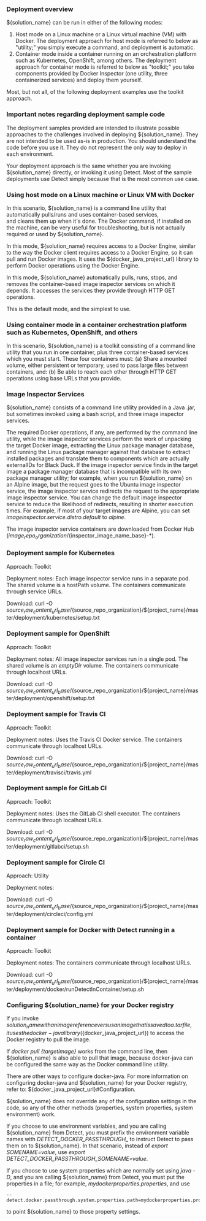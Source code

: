 ### Deployment overview

${solution_name} can be run in either of the following modes:

1. Host mode on a Linux machine or a Linux virtual machine (VM) with Docker. The deployment approach for host mode is referred to below as "utility;" you simply execute a command, and deployment is automatic.
2. Container mode inside a container running on an orchestration platform such as Kubernetes, OpenShift, among others. The deployment approach for container mode is referred to below as "toolkit;" you take components provided by Docker Inspector (one utility, three containerized services) and deploy them yourself.

Most, but not all, of the following deployment examples use the toolkit approach.

### Important notes regarding deployment sample code

The deployment samples provided are intended to illustrate possible approaches to the challenges
involved in deploying ${solution_name}. They are not intended to be used as-is in production.
You should understand the code before you use it. They do not represent the only way to deploy in each environment.

Your deployment approach is the same whether you are invoking ${solution_name} directly, or invoking it using Detect.
Most of the sample deployments use Detect simply because that is the most common use case.

### Using host mode on a Linux machine or Linux VM with Docker

In this scenario, ${solution_name} is a command line utility that automatically pulls/runs and uses container-based services,  
and cleans them up when it's done. The Docker command, if installed on the machine, can be very useful for troubleshooting, but is not actually
required or used by ${solution_name}.

In this mode, ${solution_name} requires access to a Docker Engine, similar to the way the Docker client requires
access to a Docker Engine, so it can pull and run Docker images. It uses the ${docker_java_project_url}
library to perform Docker operations using the Docker Engine.

In this mode, ${solution_name} automatically pulls, runs, stops, and removes the container-based image inspector services
on which it depends. It accesses the services they provide through HTTP GET operations.

This is the default mode, and the simplest to use.

### Using container mode in a container orchestration platform such as Kubernetes, OpenShift, and others

In this scenario, ${solution_name} is a toolkit consisting of a command line utility that you run in one container, plus
three container-based services which you must start. These four containers must:
(a) Share a mounted volume, either persistent or temporary, used to pass large files between containers, and:
(b) Be able to reach each other through HTTP GET operations using base URLs that you provide.

### Image Inspector Services

${solution_name} consists of a command line utility provided in a Java .jar, but sometimes invoked using a bash script,
and three image inspector services.

The required Docker operations, if any, are performed by the command line utility, while the image inspector services
perform the work of unpacking the target Docker image, extracting the Linux package manager database,
and running the Linux package manager against that database to extract installed packages
and translate them to components which are actually externalIDs for Black Duck. If the image inspector service
finds in the target image a package manager database that is incompatible with its own package manager utility; for example, 
when you run ${solution_name} on an Alpine image, but the request goes to the
Ubuntu image inspector service, the image inspector service redirects the request to the appropriate
image inspector service. You can change the default image inspector service to reduce the likelihood
of redirects, resulting in shorter execution times. For example, if most of your target images are Alpine,
you can set *imageinspector.service.distro.default* to *alpine*.

The image inspector service containers are downloaded from Docker Hub (${image_repo_organization}/${inspector_image_name_base}-*).

### Deployment sample for Kubernetes

Approach: Toolkit

Deployment notes: Each image inspector service runs in a separate pod.
The shared volume is a hostPath volume. The containers communicate through service URLs.

Download: curl -O ${source_raw_content_url_base}/${source_repo_organization}/${project_name}/master/deployment/kubernetes/setup.txt

### Deployment sample for OpenShift

Approach: Toolkit

Deployment notes: All image inspector services run in a single pod. The shared volume is an *emptyDir* volume.
The containers communicate through localhost URLs.

Download: curl -O ${source_raw_content_url_base}/${source_repo_organization}/${project_name}/master/deployment/openshift/setup.txt

### Deployment sample for Travis CI

Approach: Toolkit

Deployment notes: Uses the Travis CI Docker service.
The containers communicate through localhost URLs.

Download: curl -O ${source_raw_content_url_base}/${source_repo_organization}/${project_name}/master/deployment/travisci/travis.yml

### Deployment sample for GitLab CI

Approach: Toolkit

Deployment notes: Uses the GitLab CI shell executor.
The containers communicate through localhost URLs.

Download: curl -O ${source_raw_content_url_base}/${source_repo_organization}/${project_name}/master/deployment/gitlabci/setup.sh

### Deployment sample for Circle CI

Approach: Utility

Deployment notes: 

Download: curl -O ${source_raw_content_url_base}/${source_repo_organization}/${project_name}/master/deployment/circleci/config.yml

### Deployment sample for Docker with Detect running in a container

Approach: Toolkit

Deployment notes: The containers communicate through localhost URLs.

Download: curl -O ${source_raw_content_url_base}/${source_repo_organization}/${project_name}/master/deployment/docker/runDetectInContainer/setup.sh			

### Configuring ${solution_name} for your Docker registry

If you invoke ${solution_name} with an image reference versus an image that is saved to a .tar file,
it uses the docker-java library (${docker_java_project_url}) to access the Docker registry
to pull the image. 

If *docker pull {targetimage}* works from the command line, then ${solution_name} is also able
to pull that image, because docker-java can be configured the same way as the Docker command line utility. 

There are other ways to configure docker-java. For more information on configuring docker-java
and ${solution_name} for your Docker registry, refer to: ${docker_java_project_url}#Configuration.

${solution_name} does not override any of the configuration settings in the code,
so any of the other methods (properties, system properties, system environment) work.

If you choose to use environment variables, and you are calling ${solution_name} from Detect,
you must prefix the environment variable names with *DETECT_DOCKER_PASSTHROUGH_* to
instruct Detect to pass them on to ${solution_name}.
In that scenario, instead of *export SOMENAME=value*, use *export DETECT_DOCKER_PASSTHROUGH_SOMENAME=value*.

If you choose to use system properties which are normally set using *java -D*,
and you are calling ${solution_name} from Detect, you must
put the properties in a file; for example, *mydockerproperties.properties*, and use 
```
--detect.docker.passthrough.system.properties.path=mydockerproperties.properties
```
to point ${solution_name} to those property settings.
